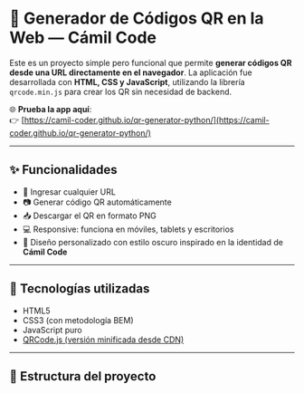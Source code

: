 # 🔳 Generador de Códigos QR en la Web — Cámil Code

Este es un proyecto simple pero funcional que permite **generar códigos QR desde una URL directamente en el navegador**. La aplicación fue desarrollada con **HTML, CSS y JavaScript**, utilizando la librería `qrcode.min.js` para crear los QR sin necesidad de backend.

🌐 **Prueba la app aquí**:  
👉 [https://camil-coder.github.io/qr-generator-python/](https://camil-coder.github.io/qr-generator-python/)

---

## ✨ Funcionalidades

- 📝 Ingresar cualquier URL
- 📷 Generar código QR automáticamente
- 📥 Descargar el QR en formato PNG
- 💻 Responsive: funciona en móviles, tablets y escritorios
- 🎨 Diseño personalizado con estilo oscuro inspirado en la identidad de **Cámil Code**

---

## 🧠 Tecnologías utilizadas

- HTML5
- CSS3 (con metodología BEM)
- JavaScript puro
- [QRCode.js (versión minificada desde CDN)](https://github.com/soldair/node-qrcode)

---

## 📁 Estructura del proyecto

